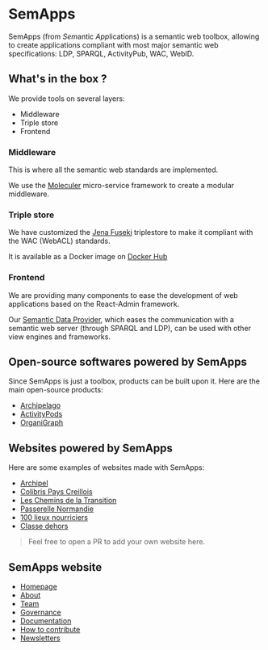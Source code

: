 # SemApps

SemApps (from *Sem*antic *App*lications) is a semantic web toolbox, allowing to create applications compliant with most major semantic web specifications: LDP, SPARQL, ActivityPub, WAC, WebID. 

## What's in the box ?

We provide tools on several layers:

- Middleware
- Triple store
- Frontend

### Middleware

This is where all the semantic web standards are implemented.

We use the [Moleculer](https://moleculer.services/) micro-service framework to create a modular middleware.

### Triple store

We have customized the [Jena Fuseki](https://jena.apache.org/documentation/fuseki2/) triplestore to make it compliant with the WAC (WebACL) standards.

It is available as a Docker image on [Docker Hub](https://hub.docker.com/orgs/semapps/repositories)

### Frontend

We are providing many components to ease the development of web applications based on the React-Admin framework.

Our [Semantic Data Provider](src/frontend/packages/semantic-data-provider), which eases the communication with a semantic web server (through SPARQL and LDP), can be used with other view engines and frameworks.

## Open-source softwares powered by SemApps

Since SemApps is just a toolbox, products can be built upon it. Here are the main open-source products:

- [Archipelago](https://github.com/assemblee-virtuelle/archipelago)
- [ActivityPods](https://github.com/assemblee-virtuelle/activitypods)
- [OrganiGraph](https://github.com/assemblee-virtuelle/organigraph)

## Websites powered by SemApps

Here are some examples of websites made with SemApps:

- [Archipel](https://archipel.assemblee-virtuelle.org/)
- [Colibris Pays Creillois](https://payscreillois.colibris-groupeslocaux.org/)
- [Les Chemins de la Transition](https://app.lescheminsdelatransition.org/)
- [Passerelle Normandie](https://app.passerellenormandie.fr/)
- [100 lieux nourriciers](https://100lieuxnourriciers.fr/)
- [Classe dehors](https://classe-dehors.org/)

> Feel free to open a PR to add your own website here.

## SemApps website

- [Homepage](https://semapps.org)
- [About](https://semapps.org/docs/about)
- [Team](https://semapps.org/docs/governance/team)
- [Governance](https://semapps.org/docs/governance/organisation%20and%20role)
- [Documentation](https://semapps.org/docs/guides/ldp-server)
- [How to contribute](https://semapps.org/docs/contribute/code)
- [Newsletters](https://semapps.org/blog)
